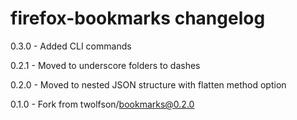 # firefox-bookmarks changelog
0.3.0 - Added CLI commands

0.2.1 - Moved to underscore folders to dashes

0.2.0 - Moved to nested JSON structure with flatten method option

0.1.0 - Fork from twolfson/bookmarks@0.2.0
